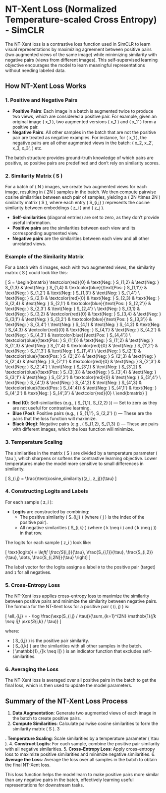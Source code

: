 # NT-Xent Loss (Normalized Temperature-scaled Cross Entropy) - SimCLR

The NT-Xent loss is a contrastive loss function used in SimCLR to learn visual representations by maximizing agreement between positive pairs (two augmented views of the same image) while minimizing similarity with negative pairs (views from different images). This self-supervised learning objective encourages the model to learn meaningful representations without needing labeled data.

## How NT-Xent Loss Works

### 1. Positive and Negative Pairs

- **Positive Pairs**: Each image in a batch is augmented twice to produce two views, which are considered a positive pair. For example, given an original image \( x_1 \), two augmented versions \( x_1 \) and \( x_1' \) form a positive pair.
- **Negative Pairs**: All other samples in the batch that are not the positive pair are treated as negative examples. For instance, for \( x_1 \), the negative pairs are all other augmented views in the batch: \( x_2, x_2', x_3, x_3', \) etc.

The batch structure provides ground-truth knowledge of which pairs are positive, so positive pairs are predefined and don’t rely on similarity scores.

### 2. Similarity Matrix \( S \)

For a batch of \( N \) images, we create two augmented views for each image, resulting in \( 2N \) samples in the batch. We then compute pairwise cosine similarities between each pair of samples, yielding a \( 2N \times 2N \) similarity matrix \( S \), where each entry \( S_{i,j} \) represents the cosine similarity between embeddings \( z_i \) and \( z_j \).

- **Self-similarities** (diagonal entries) are set to zero, as they don’t provide useful information.
- **Positive pairs** are the similarities between each view and its corresponding augmented view.
- **Negative pairs** are the similarities between each view and all other unrelated views.

### Example of the Similarity Matrix

For a batch with 4 images, each with two augmented views, the similarity matrix \( S \) could look like this:

\[
S = \begin{bmatrix}
\textcolor{red}{0} & \text{Neg: } S_{1,2} & \text{Neg: } S_{1,3} & \text{Neg: } S_{1,4} & \textcolor{blue}{\text{Pos: } S_{1,1'}} & \text{Neg: } S_{1,2'} & \text{Neg: } S_{1,3'} & \text{Neg: } S_{1,4'} \\
\text{Neg: } S_{2,1} & \textcolor{red}{0} & \text{Neg: } S_{2,3} & \text{Neg: } S_{2,4} & \text{Neg: } S_{2,1'} & \textcolor{blue}{\text{Pos: } S_{2,2'}} & \text{Neg: } S_{2,3'} & \text{Neg: } S_{2,4'} \\
\text{Neg: } S_{3,1} & \text{Neg: } S_{3,2} & \textcolor{red}{0} & \text{Neg: } S_{3,4} & \text{Neg: } S_{3,1'} & \text{Neg: } S_{3,2'} & \textcolor{blue}{\text{Pos: } S_{3,3'}} & \text{Neg: } S_{3,4'} \\
\text{Neg: } S_{4,1} & \text{Neg: } S_{4,2} & \text{Neg: } S_{4,3} & \textcolor{red}{0} & \text{Neg: } S_{4,1'} & \text{Neg: } S_{4,2'} & \text{Neg: } S_{4,3'} & \textcolor{blue}{\text{Pos: } S_{4,4'}} \\
\textcolor{blue}{\text{Pos: } S_{1',1}} & \text{Neg: } S_{1',2} & \text{Neg: } S_{1',3} & \text{Neg: } S_{1',4} & \textcolor{red}{0} & \text{Neg: } S_{1',2'} & \text{Neg: } S_{1',3'} & \text{Neg: } S_{1',4'} \\
\text{Neg: } S_{2',1} & \textcolor{blue}{\text{Pos: } S_{2',2}} & \text{Neg: } S_{2',3} & \text{Neg: } S_{2',4} & \text{Neg: } S_{2',1'} & \textcolor{red}{0} & \text{Neg: } S_{2',3'} & \text{Neg: } S_{2',4'} \\
\text{Neg: } S_{3',1} & \text{Neg: } S_{3',2} & \textcolor{blue}{\text{Pos: } S_{3',3}} & \text{Neg: } S_{3',4} & \text{Neg: } S_{3',1'} & \text{Neg: } S_{3',2'} & \textcolor{red}{0} & \text{Neg: } S_{3',4'} \\
\text{Neg: } S_{4',1} & \text{Neg: } S_{4',2} & \text{Neg: } S_{4',3} & \textcolor{blue}{\text{Pos: } S_{4',4}} & \text{Neg: } S_{4',1'} & \text{Neg: } S_{4',2'} & \text{Neg: } S_{4',3'} & \textcolor{red}{0} \\
\end{bmatrix}
\]

- **Red (0)**: Self-similarities (e.g., \( S_{1,1}, S_{2,2} \)) — Set to zero as they are not useful for contrastive learning.
- **Blue (Pos)**: Positive pairs (e.g., \( S_{1,1'}, S_{2,2'} \)) — These are the pairs that the loss function will maximize.
- **Black (Neg)**: Negative pairs (e.g., \( S_{1,2}, S_{1,3} \)) — These are pairs with different images, which the loss function will minimize.

### 3. Temperature Scaling

The similarities in the matrix \( S \) are divided by a temperature parameter \( \tau \), which sharpens or softens the contrastive learning objective. Lower temperatures make the model more sensitive to small differences in similarity.

\[
S_{i,j} = \frac{\text{cosine\_similarity}(z_i, z_j)}{\tau}
\]

### 4. Constructing Logits and Labels

For each sample \( z_i \):
- **Logits** are constructed by combining:
  - The positive similarity \( S_{i,j} \) (where \( j \) is the index of the positive pair).
  - All negative similarities \( S_{i,k} \) (where \( k \neq i \) and \( k \neq j \)) in that row.

The logits for each sample \( z_i \) look like:

\[
\text{logits}_i = \left[ \frac{S_{i,j}}{\tau}, \frac{S_{i,1}}{\tau}, \frac{S_{i,2}}{\tau}, \dots, \frac{S_{i,2N}}{\tau} \right]
\]

The label vector for the logits assigns a label `0` to the positive pair (target) and `1` for all negatives.

### 5. Cross-Entropy Loss

The NT-Xent loss applies cross-entropy loss to maximize the similarity between positive pairs and minimize the similarity between negative pairs. The formula for the NT-Xent loss for a positive pair \( (i, j) \) is:

\[
\ell_{i,j} = - \log \frac{\exp(S_{i,j} / \tau)}{\sum_{k=1}^{2N} \mathbb{1}_{[k \neq i]} \exp(S_{i,k} / \tau)}
\]

where:
- \( S_{i,j} \) is the positive pair similarity.
- \( S_{i,k} \) are the similarities with all other samples in the batch.
- \( \mathbb{1}_{[k \neq i]} \) is an indicator function that excludes self-similarities.

### 6. Averaging the Loss

The NT-Xent loss is averaged over all positive pairs in the batch to get the final loss, which is then used to update the model parameters.

## Summary of the NT-Xent Loss Process

1. **Data Augmentation**: Generate two augmented views of each image in the batch to create positive pairs.
2. **Compute Similarities**: Calculate pairwise cosine similarities to form the similarity matrix \( S \).
3

. **Temperature Scaling**: Scale similarities by a temperature parameter \( \tau \).
4. **Construct Logits**: For each sample, combine the positive pair similarity with all negative similarities.
5. **Cross-Entropy Loss**: Apply cross-entropy loss to maximize positive similarities and minimize negative similarities.
6. **Average the Loss**: Average the loss over all samples in the batch to obtain the final NT-Xent loss.

This loss function helps the model learn to make positive pairs more similar than any negative pairs in the batch, effectively learning useful representations for downstream tasks.
